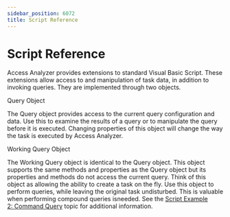 ```yaml
---
sidebar_position: 6072
title: Script Reference
---
```


# Script Reference

Access Analyzer provides extensions to standard Visual Basic Script. These extensions allow access to and manipulation of task data, in addition to invoking queries. They are implemented through two objects.

Query Object

The Query object provides access to the current query configuration and data. Use this to examine the results of a query or to manipulate the query before it is executed. Changing properties of this object will change the way the task is executed by Access Analyzer.

Working Query Object

The Working Query object is identical to the Query object. This object supports the same methods and properties as the Query object but its properties and methods do not access the current query. Think of this object as allowing the ability to create a task on the fly. Use this object to perform queries, while leaving the original task undisturbed. This is valuable when performing compound queries isneeded. See the [Script Example 2: Command Query](Example2 "Script Example 2: Command Query") topic for additional information.